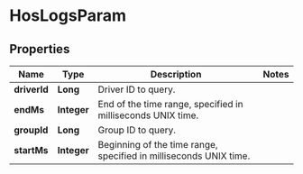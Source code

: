 
# HosLogsParam

## Properties
Name | Type | Description | Notes
------------ | ------------- | ------------- | -------------
**driverId** | **Long** | Driver ID to query. | 
**endMs** | **Integer** | End of the time range, specified in milliseconds UNIX time. | 
**groupId** | **Long** | Group ID to query. | 
**startMs** | **Integer** | Beginning of the time range, specified in milliseconds UNIX time. | 



